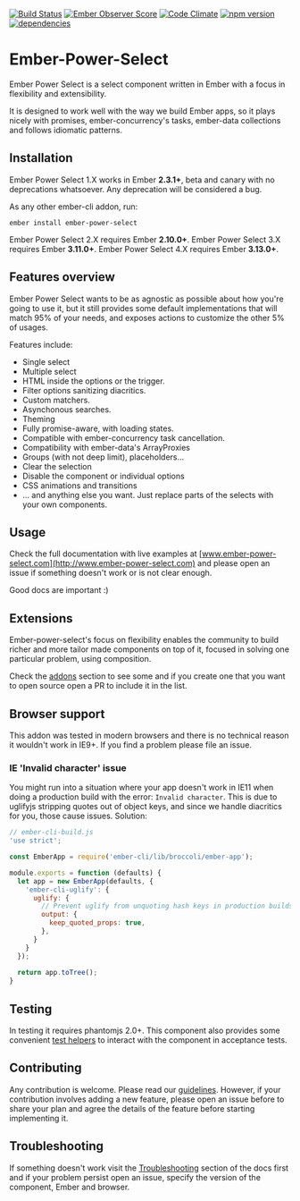 [![Build Status](https://travis-ci.org/cibernox/ember-power-select.svg?branch=master)](https://travis-ci.org/cibernox/ember-power-select)
[![Ember Observer Score](http://emberobserver.com/badges/ember-power-select.svg)](http://emberobserver.com/addons/ember-power-select)
[![Code Climate](https://codeclimate.com/github/cibernox/ember-power-select/badges/gpa.svg)](https://codeclimate.com/github/cibernox/ember-power-select)
[![npm version](https://badge.fury.io/js/ember-power-select.svg)](https://badge.fury.io/js/ember-power-select)
[![dependencies](https://david-dm.org/cibernox/ember-power-select.svg)](https://david-dm.org/cibernox/ember-power-select)

# Ember-Power-Select

Ember Power Select is a select component written in Ember with a focus in flexibility and extensibility.

It is designed to work well with the way we build Ember apps, so it plays nicely with promises, ember-concurrency's tasks,
ember-data collections and follows idiomatic patterns.

## Installation

Ember Power Select 1.X works in Ember **2.3.1+**, beta and canary with no deprecations
whatsoever. Any deprecation will be considered a bug.

As any other ember-cli addon, run:

```
ember install ember-power-select
```

Ember Power Select 2.X requires Ember **2.10.0+**.
Ember Power Select 3.X requires Ember **3.11.0+**.
Ember Power Select 4.X requires Ember **3.13.0+**.

## Features overview

Ember Power Select wants to be as agnostic as possible about how you're going to use it, but it still provides
some default implementations that will match 95% of your needs, and exposes actions to customize the other
5% of usages.

Features include:

* Single select
* Multiple select
* HTML inside the options or the trigger.
* Filter options sanitizing diacritics.
* Custom matchers.
* Asynchonous searches.
* Theming
* Fully promise-aware, with loading states.
* Compatible with ember-concurrency task cancellation.
* Compatibility with ember-data's ArrayProxies
* Groups (with not deep limit), placeholders...
* Clear the selection
* Disable the component or individual options
* CSS animations and transitions
* ... and anything else you want. Just replace parts of the selects with your own components.


## Usage

Check the full documentation with live examples at [www.ember-power-select.com](http://www.ember-power-select.com) and
please open an issue if something doesn't work or is not clear enough.

Good docs are important :)

## Extensions

Ember-power-select's focus on flexibility enables the community to build richer and more tailor made
components on top of it, focused in solving one particular problem, using composition.

Check the [addons](http://www.ember-power-select.com/addons) section to see some and if you create
one that you want to open source open a PR to include it in the list.

## Browser support

This addon was tested in modern browsers and there is no technical reason it
wouldn't work in IE9+. If you find a problem please file an issue.

### IE 'Invalid character' issue

You might run into a situation where your app doesn't work in IE11 when doing a production build with the error: `Invalid character`. This is due to uglifyjs stripping quotes out of object keys, and since we handle diacritics for you, those cause issues. Solution:

```js
// ember-cli-build.js
'use strict';

const EmberApp = require('ember-cli/lib/broccoli/ember-app');

module.exports = function (defaults) {
  let app = new EmberApp(defaults, {
    'ember-cli-uglify': {
      uglify: {
        // Prevent uglify from unquoting hash keys in production builds, causes issue with diacritics in EPS
        output: {
          keep_quoted_props: true,
        },
      }
    }
  });
  
  return app.toTree();
}
```

## Testing

In testing it requires phantomjs 2.0+. This component also provides some convenient [test helpers](http://www.ember-power-select.com/docs/test-helpers)
to interact with the component in acceptance tests.

## Contributing

Any contribution is welcome. Please read our [guidelines](CONTRIBUTING.md).
However, if your contribution involves adding a new feature, please open an issue before to
share your plan and agree the details of the feature before starting implementing it.

## Troubleshooting

If something doesn't work visit the [Troubleshooting](http://www.ember-power-select.com/docs/troubleshooting)
section of the docs first and if your problem persist open an issue, specify the version of the component,
Ember and browser.

